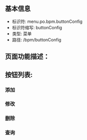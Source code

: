 
## 基本信息

- 标识符: menu.po.bpm.buttonConfig
- 标识符缩写: buttonConfig
- 类型: 菜单
- 路径: /bpm/buttonConfig

## 页面功能描述：





## 按钮列表:


### 添加



### 修改



### 删除



### 查询



